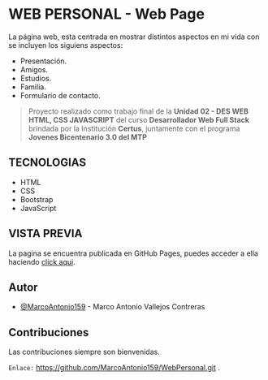 
# WEB PERSONAL - Web Page

La página web, esta centrada en mostrar distintos aspectos en mi vida con se incluyen los siguiens aspectos:
- Presentación.
- Amigos.
- Estudios.
- Familia.
- Formulario de contacto.

> Proyecto realizado como trabajo final de la **Unidad 02 - DES WEB HTML, CSS JAVASCRIPT** del curso **Desarrollador Web Full Stack** brindada por la Institución **Certus**, juntamente con el programa **Jovenes Bicentenario 3.0 del MTP**

## TECNOLOGIAS
- HTML
- CSS
- Bootstrap
- JavaScript

## VISTA PREVIA
La pagina se encuentra publicada en GitHub Pages, puedes acceder a ella haciendo [click aqui](https://marcoantonio159.github.io/WebPersonal/).

## Autor

- [@MarcoAntonio159](https://github.com/MarcoAntonio159) - Marco Antonio Vallejos Contreras

## Contribuciones

Las contribuciones siempre son bienvenidas.

`Enlace:` https://github.com/MarcoAntonio159/WebPersonal.git .

